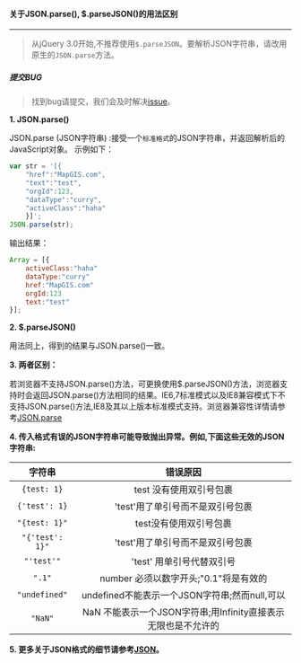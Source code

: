 #### 关于JSON.parse(), $.parseJSON()的用法区别
------

> 从jQuery 3.0开始,不推荐使用`$.parseJSON`。要解析JSON字符串，请改用原生的`JSON.parse`方法。

##### 提交BUG
> 找到bug请提交，我们会及时解决[issue](https://github.com/ParnDeedlit/WebClient-Leaflet/issues)。

**1. JSON.parse()**

JSON.parse (JSON字符串) :接受一个`标准格式`的JSON字符串，并返回解析后的JavaScript对象。
示例如下：
```JavaScript
var str = '[{
    "href":"MapGIS.com",
    "text":"test",
    "orgId":123,
    "dataType":"curry",
    "activeClass":"haha"
    }]';
JSON.parse(str);
```
输出结果：
```JavaScript
Array = [{
    activeClass:"haha"
    dataType:"curry"
    href:"MapGIS.com"
    orgId:123
    text:"test"
}];
```

**2. $.parseJSON()**

用法同上，得到的结果与JSON.parse()一致。

**3. 两者区别：**

若浏览器不支持JSON.parse()方法，可更换使用$.parseJSON()方法，浏览器支持时会返回JSON.parse()方法相同的结果。IE6,7标准模式以及IE8兼容模式下不支持JSON.parse()方法,IE8及其以上版本标准模式支持。浏览器兼容性详情请参考[JSON.parse](https://msdn.microsoft.com/zh-cn/library/s4esdbwz(v=vs.94).aspx)


**4. 传入格式有误的JSON字符串可能导致抛出异常。例如,下面这些无效的JSON字符串:**

|   字符串   |    错误原因   |
|:---------:|:------------:|
|`{test: 1}`|test 没有使用双引号包裹|
|`{'test': 1}`|'test'用了单引号而不是双引号包裹|
|`"{test: 1}"`|test没有使用双引号包裹|
|`"{'test': 1}"`|'test'用了单引号而不是双引号包裹|
|`"'test'"`|'test' 用单引号代替双引号|
|`".1"`|number 必须以数字开头;"0.1"将是有效的|
|`"undefined"`|undefined不能表示一个JSON字符串;然而null,可以|
|`"NaN"`|NaN 不能表示一个JSON字符串;用Infinity直接表示无限也是不允许的|

**5. 更多关于JSON格式的细节请参考[JSON](http://json.org/)。**

